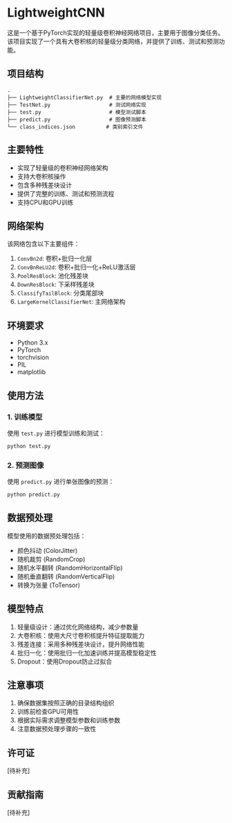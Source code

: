# LightweightCNN

这是一个基于PyTorch实现的轻量级卷积神经网络项目，主要用于图像分类任务。该项目实现了一个具有大卷积核的轻量级分类网络，并提供了训练、测试和预测功能。

## 项目结构

```
.
├── LightweightClassifierNet.py  # 主要的网络模型实现
├── TestNet.py                   # 测试网络实现
├── test.py                      # 模型测试脚本
├── predict.py                   # 图像预测脚本
└── class_indices.json          # 类别索引文件
```

## 主要特性

- 实现了轻量级的卷积神经网络架构
- 支持大卷积核操作
- 包含多种残差块设计
- 提供了完整的训练、测试和预测流程
- 支持CPU和GPU训练

## 网络架构

该网络包含以下主要组件：

1. `ConvBn2d`: 卷积+批归一化层
2. `ConvBnReLU2d`: 卷积+批归一化+ReLU激活层
3. `PoolResBlock`: 池化残差块
4. `DownResBlock`: 下采样残差块
5. `ClassifyTailBlock`: 分类尾部块
6. `LargeKernelClassifierNet`: 主网络架构

## 环境要求

- Python 3.x
- PyTorch
- torchvision
- PIL
- matplotlib

## 使用方法

### 1. 训练模型

使用 `test.py` 进行模型训练和测试：

```bash
python test.py
```

### 2. 预测图像

使用 `predict.py` 进行单张图像的预测：

```bash
python predict.py
```

## 数据预处理

模型使用的数据预处理包括：
- 颜色抖动 (ColorJitter)
- 随机裁剪 (RandomCrop)
- 随机水平翻转 (RandomHorizontalFlip)
- 随机垂直翻转 (RandomVerticalFlip)
- 转换为张量 (ToTensor)

## 模型特点

1. 轻量级设计：通过优化网络结构，减少参数量
2. 大卷积核：使用大尺寸卷积核提升特征提取能力
3. 残差连接：采用多种残差块设计，提升网络性能
4. 批归一化：使用批归一化加速训练并提高模型稳定性
5. Dropout：使用Dropout防止过拟合

## 注意事项

1. 确保数据集按照正确的目录结构组织
2. 训练前检查GPU可用性
3. 根据实际需求调整模型参数和训练参数
4. 注意数据预处理步骤的一致性

## 许可证

[待补充]

## 贡献指南

[待补充] 